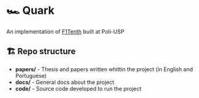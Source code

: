 # 🏎️ Quark

An implementation of [F1Tenth](https://f1tenth.org/) built at Poli-USP

## 🏗️ Repo structure

- **papers/** - Thesis and papers written whittin the project (in English and Portuguese)
- **docs/** - General docs about the project
- **code/** - Source code developed to run the project
